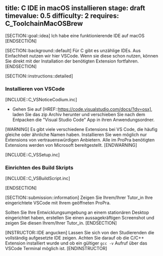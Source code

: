 title: C IDE in macOS installieren
stage: draft
timevalue: 0.5
difficulty: 2
requires: C_ToolchainMacOSBrew
---
[SECTION::goal::idea]
Ich habe eine funktionierende IDE auf macOS
[ENDSECTION]

[SECTION::background::default]
Für C gibt es unzählige IDEs.
Aus Einfachheit nutzen wir hier VSCode.
Wenn sie diese schon nutzen, können Sie direkt mit der Installation der 
benötigten Extension fortfahren.
[ENDSECTION]

[SECTION::instructions::detailed]

### Installieren von VSCode

[INCLUDE::C_VSNoticeCodium.inc]

- Gehen Sie auf [HREF::https://code.visualstudio.com/docs/?dv=osx], laden Sie
  das zip Archiv herunter und verschieben Sie nach dem Entpacken die
  "Visual Studio Code" App in ihren Anwendungsordner.

[WARNING]
Es gibt viele verschiedene Extensions bei VS Code, die häufig gleiche oder
ähnliche Namen haben.
Installieren Sie wen möglich nur Extensions von vertrauenswürdigen Anbietern.
Alle im ProPra benötigten Extensions werden von Microsoft bereitgestellt.
[ENDWARNING]

[INCLUDE::C_VSSetup.inc]

### Einrichten des Build Skripts

[INCLUDE::C_VSBuildScript.inc]

[ENDSECTION]

[SECTION::submission::information]
Zeigen Sie Ihrem/Ihrer Tutor_in Ihre eingerichtete VSCode mit Ihrem geöffneten
ProPra.

Sollten Sie Ihre Entwicklungsumgebung an einem stationären Desktop eingerichtet
haben, erstellen Sie einen aussagekräftigen Screenshot und zeigen Sie diesen
Ihrem/Ihrer Tutor_in.
[ENDSECTION]

[INSTRUCTOR::IDE angucken]
Lassen Sie sich von den Studierenden die vollständig aufgesetzte IDE zeigen.
Achten Sie darauf ob die C/C++ Extension installiert wurde und ob ein gültiger
`gcc -v` Aufruf über das VSCode Terminal möglich ist.
[ENDINSTRUCTOR]
